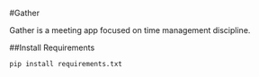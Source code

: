 #Gather

Gather is a meeting app focused on time management discipline.


##Install Requirements

```
pip install requirements.txt

```